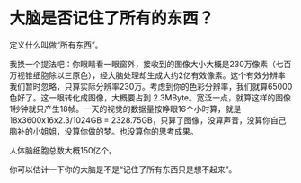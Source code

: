 # 大脑是否记住了所有的东西？

定义什么叫做“所有东西”。

我换一个提法吧：你眼睛看一眼窗外，接收到的图像大小大概是230万像素（七百万视锥细胞除以三原色），经大脑处理却生成大约2亿有效像素。这个有效分辨率我们暂时忽略，只算实际分辨率230万。考虑到你的色彩分辨率，我们就算65000色好了。这一眼转化成图像，大概要占到 2.3MByte。宽泛一点，就算这样的图像1秒钟就只产生18帧。一天的视觉的数据量按睁眼16个小时算，就是18x3600x16x2.3/1024GB = 2328.75GB，只算了图像，没算声音，没算你自己脑补的小姐姐，没算你做的梦。也没算你的思考成果。

人体脑细胞总数大概150亿个。

你可以估计一下你的大脑是不是“记住了所有东西只是想不起来”。



